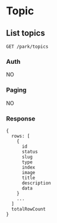 # Topic

## List topics
```
GET /park/topics
```

### Auth
NO

### Paging
NO

### Response
```
{
  rows: [
    {
      id
      status
      slug
      type
      index
      image
      title
      description
      data
    }
    ...
  ]
  totalRowCount
}
```
